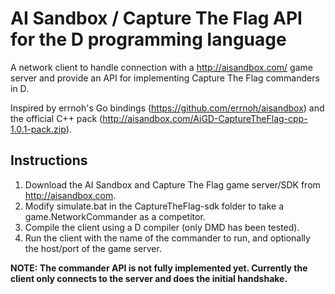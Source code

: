 AI Sandbox / Capture The Flag API for the D programming language
================================================================

A network client to handle connection with a http://aisandbox.com/ game server and provide
an API for implementing Capture The Flag commanders in D.

Inspired by errnoh's Go bindings (https://github.com/errnoh/aisandbox) and the official C++ pack (http://aisandbox.com/AiGD-CaptureTheFlag-cpp-1.0.1-pack.zip).

Instructions
------------
1. Download the AI Sandbox and Capture The Flag game server/SDK from http://aisandbox.com.
2. Modify simulate.bat in the CaptureTheFlag-sdk folder to take a game.NetworkCommander as a competitor.
3. Compile the client using a D compiler (only DMD has been tested).
4. Run the client with the name of the commander to run, and optionally the host/port of the game server.

**NOTE: The commander API is not fully implemented yet.  Currently the client only connects to the server and does the initial handshake.**
